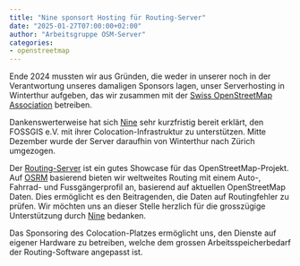 ```yaml
---
title: "Nine sponsort Hosting für Routing-Server"
date: "2025-01-27T07:00:00+02:00"
author: "Arbeitsgruppe OSM-Server"
categories:
- openstreetmap
---
```

Ende 2024 mussten wir aus Gründen, die weder in unserer noch in der Verantwortung unseres damaligen Sponsors lagen, unser Serverhosting in Winterthur aufgeben, das wir zusammen mit der [Swiss OpenStreetMap Association](https://sosm.ch) betreiben.

Dankenswerterweise hat sich [Nine](https://nine.ch/) sehr kurzfristig bereit erklärt, den FOSSGIS e.V. mit ihrer Colocation-Infrastruktur zu unterstützen. Mitte Dezember wurde der Server daraufhin von Winterthur nach Zürich umgezogen.

Der [Routing-Server](https://routing.openstreetmap.de) ist ein gutes Showcase für das OpenStreetMap-Projekt. Auf [OSRM](https://project-osrm.org/) basierend bieten wir weltweites Routing mit einem Auto-, Fahrrad- und Fussgängerprofil an, basierend auf aktuellen OpenStreetMap Daten. Dies ermöglicht es den Beitragenden, die Daten auf Routingfehler zu prüfen. Wir möchten uns an dieser Stelle herzlich für die grosszügige Unterstützung durch [Nine](https://nine.ch/) bedanken.

Das Sponsoring des Colocation-Platzes ermöglicht uns, den Dienste auf eigener Hardware zu betreiben, welche dem grossen Arbeitsspeicherbedarf der Routing-Software angepasst ist.
